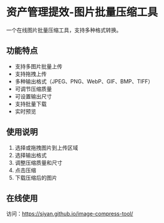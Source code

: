 # 资产管理提效-图片批量压缩工具

一个在线图片批量压缩工具，支持多种格式转换。

## 功能特点

- 支持多图片批量上传
- 支持拖拽上传
- 多种输出格式（JPEG、PNG、WebP、GIF、BMP、TIFF）
- 可调节压缩质量
- 可设置输出尺寸
- 支持批量下载
- 实时预览

## 使用说明

1. 选择或拖拽图片到上传区域
2. 选择输出格式
3. 调整压缩质量和尺寸
4. 点击压缩
5. 下载压缩后的图片

## 在线使用

访问：[https://siyan.github.io/image-compress-tool/ ](https://zcsiyan.github.io/image-compress/)
